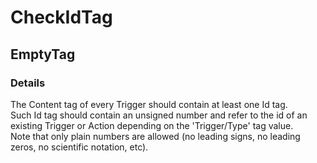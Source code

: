 ﻿---  
uid: Validator_5_10_2  
---

# CheckIdTag

## EmptyTag

### Details

The Content tag of every Trigger should contain at least one Id tag.  
Such Id tag should contain an unsigned number and refer to the id of an existing Trigger or Action depending on the 'Trigger\/Type' tag value.  
Note that only plain numbers are allowed (no leading signs, no leading zeros, no scientific notation, etc).
